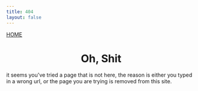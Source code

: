 ```yaml
---
title: 404
layout: false
---
```

<html lang ="en">
<head>
	<meta charset="UTF-8">
	<link rel="stylesheet" type="text/css" href="css/style.css" />
</head>
<body>
	<a href="https://YiMao.INFO/">HOME</a>
	<h1 style="text-align: center;">Oh, Shit</h1>
	<p>it seems you've tried a page that is not here,  the reason is either you typed in a wrong url, or the page you are trying is removed from this site.</p>
</body>
</html>